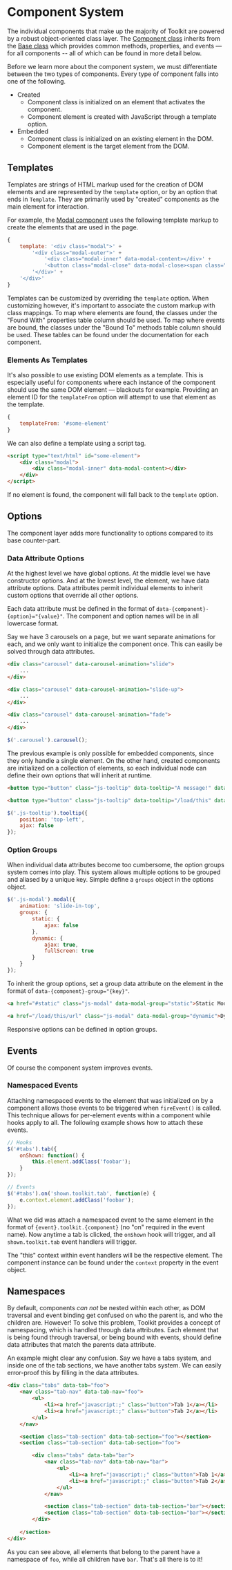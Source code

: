 # Component System #

The individual components that make up the majority of Toolkit are powered by a robust object-oriented class layer.
The [Component class](../../components/component.md) inherits from the [Base class](base.md) which provides common methods,
properties, and events &mdash; for all components -- all of which can be found in more detail below.

Before we learn more about the component system, we must differentiate between the two types of components.
Every type of component falls into one of the following.

* Created
    * Component class is initialized on an element that activates the component.
    * Component element is created with JavaScript through a template option.
* Embedded
    * Component class is initialized on an existing element in the DOM.
    * Component element is the target element from the DOM.

## Templates ##

Templates are strings of HTML markup used for the creation of DOM elements and are represented by the `template` option,
or by an option that ends in `Template`. They are primarily used by "created" components as the main element for interaction.

For example, the [Modal component](../../components/modal.md) uses the following template markup
to create the elements that are used in the page.

```javascript
{
    template: '<div class="modal">' +
        '<div class="modal-outer">' +
            '<div class="modal-inner" data-modal-content></div>' +
            '<button class="modal-close" data-modal-close><span class="x"></span></button>' +
        '</div>' +
    '</div>'
}
```

Templates can be customized by overriding the `template` option.
When customizing however, it's important to associate the custom markup with class mappings.
To map where elements are found, the classes under the "Found With" properties table column should be used.
To map where events are bound, the classes under the "Bound To" methods table column should be used.
These tables can be found under the documentation for each component.

### Elements As Templates ###

It's also possible to use existing DOM elements as a template. This is especially useful for components
where each instance of the component should use the same DOM element &mdash; blackouts for example.
Providing an element ID for the `templateFrom` option will attempt to use that element as the template.

```javascript
{
    templateFrom: '#some-element'
}
```

We can also define a template using a script tag.

```html
<script type="text/html" id="some-element">
    <div class="modal">
        <div class="modal-inner" data-modal-content></div>
    </div>
</script>
```

If no element is found, the component will fall back to the `template` option.

## Options ##

The component layer adds more functionality to options compared to its base counter-part.

### Data Attribute Options ###

At the highest level we have global options. At the middle level we have constructor options.
And at the lowest level, the element, we have data attribute options. Data attributes permit
individual elements to inherit custom options that override all other options.

Each data attribute must be defined in the format of `data-{component}-{option}="{value}"`.
The component and option names will be in all lowercase format.

Say we have 3 carousels on a page, but we want separate animations for each, and we only
want to initialize the component once. This can easily be solved through data attributes.

```html
<div class="carousel" data-carousel-animation="slide">
    ...
</div>

<div class="carousel" data-carousel-animation="slide-up">
    ...
</div>

<div class="carousel" data-carousel-animation="fade">
    ...
</div>
```

```javascript
$('.carousel').carousel();
```

The previous example is only possible for embedded components, since they only handle a single element.
On the other hand, created components are initialized on a collection of elements,
so each individual node can define their own options that will inherit at runtime.

```html
<button type="button" class="js-tooltip" data-tooltip="A message!" data-tooltip-position="top-center">Top Centered</button>

<button type="button" class="js-tooltip" data-tooltip="/load/this" data-tooltip-ajax="true">AJAX</button>
```

```javascript
$('.js-tooltip').tooltip({
    position: 'top-left',
    ajax: false
});
```

### Option Groups ###

When individual data attributes become too cumbersome, the option groups system comes into play. 
This system allows multiple options to be grouped and aliased by a unique key. Simple define a `groups` object in the options object.

```javascript
$('.js-modal').modal({
    animation: 'slide-in-top',
    groups: {
        static: {
            ajax: false
        },
        dynamic: {
            ajax: true,
            fullScreen: true
        }
    }
});
```

To inherit the group options, set a group data attribute on the element in the format of `data-{component}-group="{key}"`.

```html
<a href="#static" class="js-modal" data-modal-group="static">Static Modal</a>

<a href="/load/this/url" class="js-modal" data-modal-group="dynamic">Dynamic Modal</a>
```

<div class="notice is-info">
    Responsive options can be defined in option groups.
</div>

## Events ##

Of course the component system improves events.

### Namespaced Events ###

Attaching namespaced events to the element that was initialized on by a component allows those events to be triggered
when `fireEvent()` is called. This technique allows for per-element events within a component while hooks apply to all.
The following example shows how to attach these events.

```javascript
// Hooks
$('#tabs').tab({
    onShown: function() {
        this.element.addClass('foobar');
    }
});

// Events
$('#tabs').on('shown.toolkit.tab', function(e) {
    e.context.element.addClass('foobar');
});
```

What we did was attach a namespaced event to the same element in the format of `{event}.toolkit.{component}`
(no "on" required in the event name). Now anytime a tab is clicked, the `onShown` hook will trigger,
and all `shown.toolkit.tab` event handlers will trigger.

<div class="notice is-info">
    The "this" context within event handlers will be the respective element.
    The component instance can be found under the <code>context</code> property in the event object.
</div>

## Namespaces ##

By default, components *can not* be nested within each other, as DOM traversal and event binding get confused on 
who the parent is, and who the children are. However! To solve this problem, Toolkit provides a concept of namespacing, 
which is handled through data attributes. Each element that is being found through traversal, or being bound with events, 
should define data attributes that match the parents data attribute. 

An example might clear any confusion. Say we have a tabs system, and inside one of the tab sections, 
we have another tabs system. We can easily error-proof this by filling in the data attributes.

```html
<div class="tabs" data-tab="foo">
    <nav class="tab-nav" data-tab-nav="foo">
        <ul>
            <li><a href="javascript:;" class="button">Tab 1</a></li>
            <li><a href="javascript:;" class="button">Tab 2</a></li>
        </ul>
    </nav>

    <section class="tab-section" data-tab-section="foo"></section>
    <section class="tab-section" data-tab-section="foo">

        <div class="tabs" data-tab="bar">
            <nav class="tab-nav" data-tab-nav="bar">
                <ul>
                    <li><a href="javascript:;" class="button">Tab 1</a></li>
                    <li><a href="javascript:;" class="button">Tab 2</a></li>
                </ul>
            </nav>

            <section class="tab-section" data-tab-section="bar"></section>
            <section class="tab-section" data-tab-section="bar"></section>
        </div>
        
    </section>
</div>
```

As you can see above, all elements that belong to the parent have a namespace of `foo`, while all children have `bar`. 
That's all there is to it!